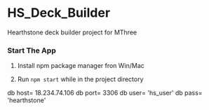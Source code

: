 # HS_Deck_Builder
Hearthstone deck builder project for MThree


### Start The App ###

1. Install npm package manager fron Win/Mac

2. Run ```npm start``` while in the project directory



db host= 18.234.74.106
db port= 3306
db user= 'hs_user'
db pass= 'hearthstone'